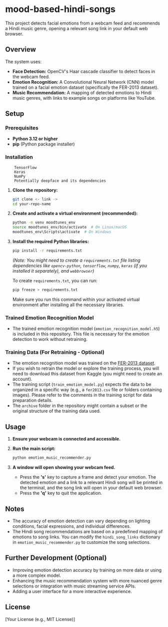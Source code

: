 # mood-based-hindi-songs

This project detects facial emotions from a webcam feed and recommends a Hindi music genre, opening a relevant song link in your default web browser.

## Overview

The system uses:

* **Face Detection:** OpenCV's Haar cascade classifier to detect faces in the webcam feed.
* **Emotion Recognition:** A Convolutional Neural Network (CNN) model trained on a facial emotion dataset (specifically the FER-2013 dataset).
* **Music Recommendation:** A mapping of detected emotions to Hindi music genres, with links to example songs on platforms like YouTube.

## Setup

### Prerequisites

* **Python 3.12 or higher**
* **pip** (Python package installer)

### Installation
        TensorFlow
        Keras
        NumPy
        Potentially deepface and its dependencies


        
1.  **Clone the repository:**
    ```bash
    git clone <- link ->
    cd your-repo-name
    ```

2.  **Create and activate a virtual environment (recommended):**
    ```bash
    python -m venv moodtunes_env
    source moodtunes_env/bin/activate  # On Linux/macOS
    moodtunes_env\Scripts\activate  # On Windows
    ```

3.  **Install the required Python libraries:**
    ```bash
    pip install -r requirements.txt
    ```
    *(Note: You might need to create a `requirements.txt` file listing dependencies like `opencv-python`, `tensorflow`, `numpy`, `keras` (if you installed it separately), and `webbrowser`)*

    To create `requirements.txt`, you can run:
    ```bash
    pip freeze > requirements.txt
    ```
    Make sure you run this command within your activated virtual environment after installing all the necessary libraries.

### Trained Emotion Recognition Model

* The trained emotion recognition model (`emotion_recognition_model.h5`) is included in this repository. This file is necessary for the emotion detection to work without retraining.

### Training Data (For Retraining - Optional)

* The emotion recognition model was trained on the [FER-2013 dataset](https://www.kaggle.com/c/challenges-in-representation-learning-facial-expression-recognition-challenge/data).
* If you wish to retrain the model or explore the training process, you will need to download this dataset from Kaggle (you might need to create an account).
* The training script (`train_emotion_model.py`) expects the data to be organized in a specific way (e.g., a `fer2013.csv` file or folders containing images). Please refer to the comments in the training script for data preparation details.
* The `archive` folder in the repository might contain a subset or the original structure of the training data used.

## Usage

1.  **Ensure your webcam is connected and accessible.**

2.  **Run the main script:**
    ```bash
    python emotion_music_recommender.py
    ```

3.  **A window will open showing your webcam feed.**
    * Press the **'s'** key to capture a frame and detect your emotion. The detected emotion and a link to a relevant Hindi song will be printed in the terminal, and the song link will open in your default web browser.
    * Press the **'q'** key to quit the application.

## Notes

* The accuracy of emotion detection can vary depending on lighting conditions, facial expressions, and individual differences.
* The Hindi song recommendations are based on a predefined mapping of emotions to song links. You can modify the `hindi_song_links` dictionary in `emotion_music_recommender.py` to customize the song selections.

## Further Development (Optional)

* Improving emotion detection accuracy by training on more data or using a more complex model.
* Enhancing the music recommendation system with more nuanced genre selections or integration with music streaming service APIs.
* Adding a user interface for a more interactive experience.

## License

[Your License (e.g., MIT License)]
